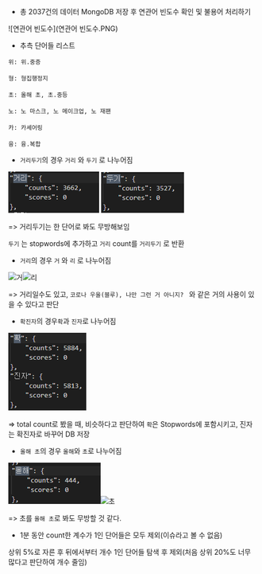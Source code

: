 - 총 2037건의 데이터 MongoDB 저장 후 연관어 빈도수 확인 및 불용어 처리하기

![연관어 빈도수](연관어 빈도수.PNG)



- 추측 단어들 리스트

```
위: 위.중증

형: 형집행정지

초: 올해 초, 초.중등

노: 노 마스크, 노 메이크업, 노 재팬

카: 카셰어링

융: 융.복합
```



- `거리두기`의 경우 `거리` 와 `두기` 로 나누어짐

![거리](거리.PNG) ![두기](두기.PNG)

=> 거리두기는 한 단어로 봐도 무방해보임 

`두기` 는 stopwords에 추가하고 `거리` count를 `거리두기` 로 반환 



- `거리`의 경우 `거` 와 `리` 로 나누어짐

![거](거.PNG)![리](리.PNG)

=> 거리일수도 있고, `코로나 우울(블루), 나만 그런 거 아니지? ` 와 같은 거의 사용이 있을 수 있다고 판단



- `확진자`의 경우`확`과 `진자`로 나누어짐

![확진자](확진자.PNG)

=> total count로 봤을 때, 비슷하다고 판단하여 `확`은 Stopwords에 포함시키고, 진자는 확진자로 바꾸어 DB 저장





- `올해 초`의 경우 `올해`와 `초`로 나누어짐

![올해](올해.PNG)![초](초.PNG)

=> 초를 `올해 초`로 봐도 무방할 것 같다.





- 1분 동안 count한 계수가 1인 단어들은 모두 제외(이슈라고 볼 수 없음)

상위 5%로 자른 후 뒤에서부터 개수 1인 단어들 탐색 후 제외(처음 상위 20%도 너무 많다고 판단하여 개수 줄임)